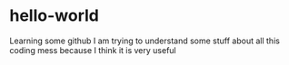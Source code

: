 # hello-world
Learning some github
I am trying to understand some stuff about all this coding mess because I think it is very useful

